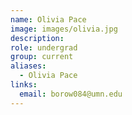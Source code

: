 ```yaml
---
name: Olivia Pace
image: images/olivia.jpg
description:
role: undergrad
group: current
aliases:
  - Olivia Pace
links:
  email: borow084@umn.edu
---
```


